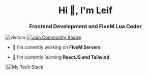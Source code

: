 <h1 align="center">Hi 👋, I'm Leif</h1>
<h3 align="center">Frontend Development and FiveM Lua Coder</h3>

![visitors](https://vbr.nathanchung.dev/badge?page_id=realeif.realeif&color=00cf00)
<a href="https://discord.gg/9jhjstQFwn"><img src="https://img.shields.io/discord/1064343610516045895.svg?style=flat&label=Join%20Community&color=7289DA" alt="Join Community Badge"/></a>

- 🔭 I’m currently working on **FiveM Servers**

- 🌱 I’m currently learning **ReactJS and Tailwind**

[![My Tech Stack](https://github-readme-tech-stack.vercel.app/api/cards?lineCount=2&width=700&line1=react%2CReact%2C98c244%3Bhtml5%2CHTML%2Ca94050%3Bcss%2CCss%2C7fb954%3Bjavascript%2CJS%2C7334c4%3Btailwindcss%2CTailwind%2C461f14%3B&line2=lua%2CLua%2Cf159d3%3Bgit%2CGit%2C9782e6%3Bfigma%2CFigma%2C4f93e6%3B)
